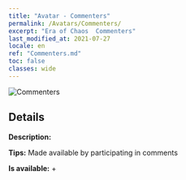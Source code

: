 ```yaml
---
title: "Avatar - Commenters"
permalink: /Avatars/Commenters/
excerpt: "Era of Chaos  Commenters"
last_modified_at: 2021-07-27
locale: en
ref: "Commenters.md"
toc: false
classes: wide
---
```

 ![Commenters](/images/a/avatarFrame_14.png)

## Details

 **Description:**  

 **Tips:** Made available by participating in comments 

 **Is available:**  + 

